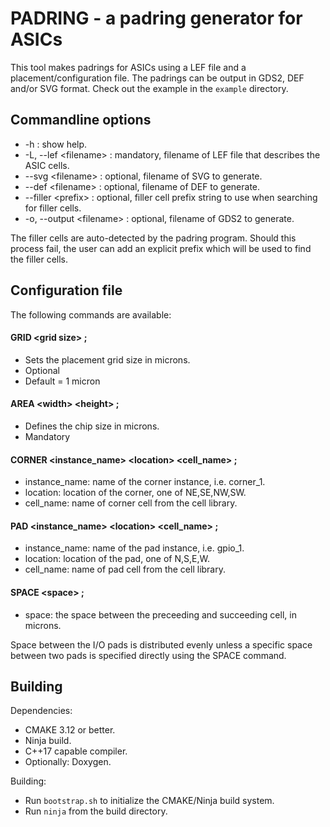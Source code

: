 # PADRING - a padring generator for ASICs

This tool makes padrings for ASICs using a LEF file and a placement/configuration file.
The padrings can be output in GDS2, DEF and/or SVG format.
Check out the example in the `example` directory.

## Commandline options
* -h : show help.
* -L, --lef \<filename\> : mandatory, filename of LEF file that describes the ASIC cells.
* --svg \<filename\> : optional, filename of SVG to generate.
* --def \<filename\> : optional, filename of DEF to generate.
* --filler \<prefix\> : optional, filler cell prefix string to use when searching for filler cells.
* -o, --output \<filename\> : optional, filename of GDS2 to generate.

The filler cells are auto-detected by the padring program. Should this process fail, the user can add an explicit prefix which will be used to find the filler cells.


## Configuration file

The following commands are available:

#### GRID \<grid size\> ;
* Sets the placement grid size in microns.
* Optional
* Default = 1 micron

#### AREA \<width\> \<height\> ;
* Defines the chip size in microns.
* Mandatory

#### CORNER \<instance_name\> \<location\> \<cell_name\> ;
* instance_name: name of the corner instance, i.e. corner_1.
* location: location of the corner, one of NE,SE,NW,SW.
* cell_name: name of corner cell from the cell library.

#### PAD \<instance_name\> \<location\> \<cell_name\> ;
* instance_name: name of the pad instance, i.e. gpio_1.
* location: location of the pad, one of N,S,E,W.
* cell_name: name of pad cell from the cell library.

#### SPACE \<space\> ;
* space: the space between the preceeding and succeeding cell, in microns.

Space between the I/O pads is distributed evenly unless a specific space between two pads is specified directly using the SPACE command.


## Building

Dependencies:
* CMAKE 3.12 or better.
* Ninja build.
* C++17 capable compiler.
* Optionally: Doxygen.

Building:
* Run `bootstrap.sh` to initialize the CMAKE/Ninja build system.
* Run `ninja` from the build directory.